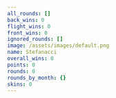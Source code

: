 ```yaml
---
all_rounds: []
back_wins: 0
flight_wins: 0
front_wins: 0
ignored_rounds: []
image: /assets/images/default.png
name: Stefanacci
overall_wins: 0
points: 0
rounds: 0
rounds_by_month: {}
skins: 0
---
```

